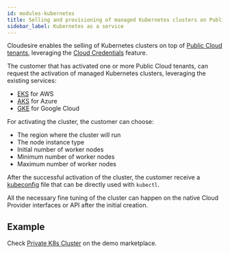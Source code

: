 ```yaml
---
id: modules-kubernetes
title: Selling and provisioning of managed Kubernetes clusters on Public Cloud providers
sidebar_label: Kubernetes as a service
---
```


Cloudesire enables the selling of Kubernetes clusters on top of [Public Cloud
tenants](modules-public-tenants.md), leveraging the [Cloud
Credentials](customer-cloud-credentials.md) feature.

The customer that has activated one or more Public Cloud tenants, can request
the activation of managed Kubernetes clusters, leveraging the existing services:

* [EKS](https://aws.amazon.com/eks/) for AWS
* [AKS](https://azure.microsoft.com/en-us/services/kubernetes-service/) for Azure
* [GKE](https://cloud.google.com/kubernetes-engine) for Google Cloud

For activating the cluster, the customer can choose:

* The region where the cluster will run
* The node instance type
* Initial number of worker nodes
* Minimum number of worker nodes
* Maximum number of worker nodes

After the successful activation of the cluster, the customer receive a
[kubeconfig](https://kubernetes.io/docs/concepts/configuration/organize-cluster-access-kubeconfig/)
file that can be directly used with `kubectl`.

All the necessary fine tuning of the cluster can happen on the native Cloud
Provider interfaces or API after the initial creation.

## Example

Check [Private K8s
Cluster](https://demo-mcp.cloudeng.it/228128/compute/private-k8s-cluster) on the
demo marketplace.

